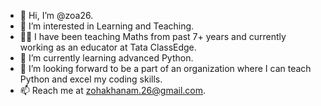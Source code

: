 - 👋 Hi, I’m @zoa26.
- 👀 I’m interested in Learning and Teaching.
- 👩‍🏫 I have been teaching Maths from past 7+ years and currently working as an educator at Tata ClassEdge.
- 🌱 I’m currently learning advanced Python.
- 💞️ I’m looking forward to be a part of an organization where I can teach Python and excel my coding skills.
- 📫 Reach me at zohakhanam.26@gmail.com.

<!---
zoa26/zoa26 is a ✨ special ✨ repository because its `README.md` (this file) appears on your GitHub profile.
You can click the Preview link to take a look at your changes.
--->
